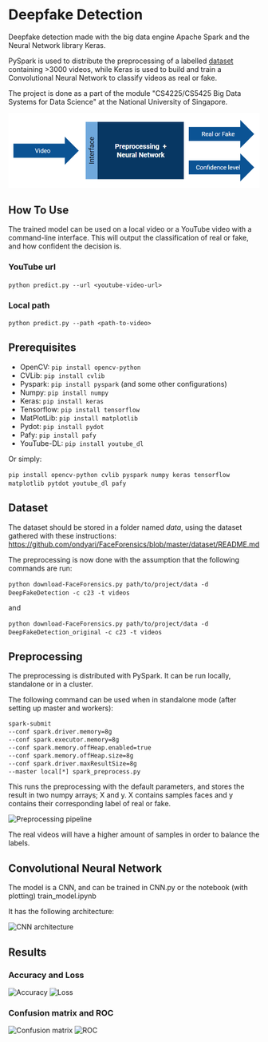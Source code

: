 # Deepfake Detection
Deepfake detection made with the big data engine Apache Spark and the Neural Network library Keras.

PySpark is used to distribute the preprocessing of a labelled [dataset](https://ai.googleblog.com/2019/09/contributing-data-to-deepfake-detection.html) containing >3000 videos, while Keras is used to build and train a Convolutional Neural Network to classify videos as real or fake. 

The project is done as a part of the module "CS4225/CS5425 Big Data Systems for Data Science" at the National University of Singapore.

![Interface](./figures/interface.PNG)

## How To Use
The trained model can be used on a local video or a YouTube video with a command-line interface. 
This will output the classification of real or fake, and how confident the decision is.

### YouTube url
```python predict.py --url <youtube-video-url>```

### Local path
```python predict.py --path <path-to-video>```

## Prerequisites
* OpenCV: ```pip install opencv-python```
* CVLib: ```pip install cvlib```
* Pyspark: ```pip install pyspark``` (and some other configurations)
* Numpy: ```pip install numpy```
* Keras: ```pip install keras```
* Tensorflow: ```pip install tensorflow```
* MatPlotLib: ```pip install matplotlib```
* Pydot: ```pip install pydot```
* Pafy: ```pip install pafy```
* YouTube-DL: ```pip install youtube_dl```

Or simply:

```pip install opencv-python cvlib pyspark numpy keras tensorflow matplotlib pytdot youtube_dl pafy```

## Dataset
The dataset should be stored in a folder named *data*, using the dataset gathered with these instructions:
https://github.com/ondyari/FaceForensics/blob/master/dataset/README.md

The preprocessing is now done with the assumption that the following commands are run:

```python download-FaceForensics.py path/to/project/data -d DeepFakeDetection -c c23 -t videos```

and

```python download-FaceForensics.py path/to/project/data -d DeepFakeDetection_original -c c23 -t videos```

## Preprocessing
The preprocessing is distributed with PySpark. It can be run locally, standalone or in a cluster.

The following command can be used when in standalone mode (after setting up master and workers):

```
spark-submit 
--conf spark.driver.memory=8g 
--conf spark.executor.memory=8g 
--conf spark.memory.offHeap.enabled=true 
--conf spark.memory.offHeap.size=8g 
--conf spark.driver.maxResultSize=8g
--master local[*] spark_preprocess.py
```

This runs the preprocessing with the default parameters, and stores the result in two numpy arrays; X and y.
X contains samples faces and y contains their corresponding label of real or fake. 

![Preprocessing pipeline](./figures/preprocessing_pipeline.PNG)

The real videos will have a higher amount of samples in order to balance the labels.

## Convolutional Neural Network
The model is a CNN, and can be trained in CNN.py or the notebook (with plotting) train_model.ipynb

It has the following architecture:

![CNN architecture](./figures/architecture_custom.PNG)

## Results
### Accuracy and Loss
![Accuracy](./figures/accuracy.png) ![Loss](./figures/loss.png)

### Confusion matrix and ROC
<img src="./figures/confusion.png" width="382.5" alt="Confusion matrix">       <img src="./figures/ROC.png" alt="ROC">